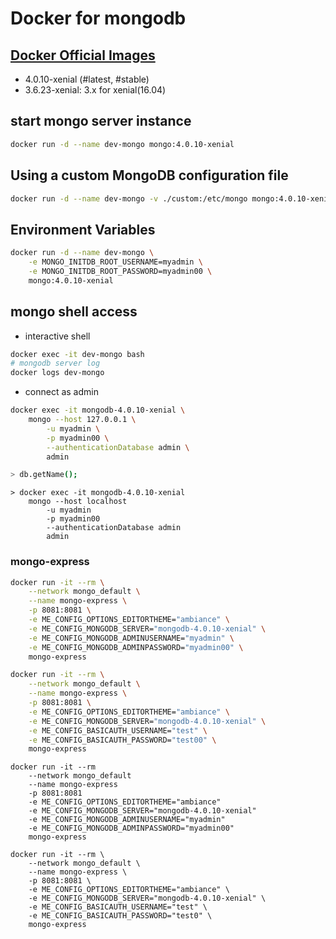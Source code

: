 # Docker for mongodb

## [Docker Official Images](https://hub.docker.com/_/mongo)

- 4.0.10-xenial (#latest, #stable)
- 3.6.23-xenial: 3.x for xenial(16.04)

## start mongo server instance

```sh
docker run -d --name dev-mongo mongo:4.0.10-xenial
```

## Using a custom MongoDB configuration file

```sh
docker run -d --name dev-mongo -v ./custom:/etc/mongo mongo:4.0.10-xenial --config /etc/mongo/mongod.conf
```

## Environment Variables

```sh
docker run -d --name dev-mongo \
    -e MONGO_INITDB_ROOT_USERNAME=myadmin \
    -e MONGO_INITDB_ROOT_PASSWORD=myadmin00 \
    mongo:4.0.10-xenial
```

## mongo shell access

- interactive shell

```sh
docker exec -it dev-mongo bash
# mongodb server log
docker logs dev-mongo
```

- connect as admin

```sh
docker exec -it mongodb-4.0.10-xenial \
    mongo --host 127.0.0.1 \
        -u myadmin \
        -p myadmin00 \
        --authenticationDatabase admin \
        admin

> db.getName();
```

```batch
> docker exec -it mongodb-4.0.10-xenial
    mongo --host localhost 
        -u myadmin 
        -p myadmin00 
        --authenticationDatabase admin 
        admin
```

### mongo-express

```sh
docker run -it --rm \
    --network mongo_default \
    --name mongo-express \
    -p 8081:8081 \
    -e ME_CONFIG_OPTIONS_EDITORTHEME="ambiance" \
    -e ME_CONFIG_MONGODB_SERVER="mongodb-4.0.10-xenial" \
    -e ME_CONFIG_MONGODB_ADMINUSERNAME="myadmin" \
    -e ME_CONFIG_MONGODB_ADMINPASSWORD="myadmin00" \
    mongo-express

docker run -it --rm \
    --network mongo_default \
    --name mongo-express \
    -p 8081:8081 \
    -e ME_CONFIG_OPTIONS_EDITORTHEME="ambiance" \
    -e ME_CONFIG_MONGODB_SERVER="mongodb-4.0.10-xenial" \
    -e ME_CONFIG_BASICAUTH_USERNAME="test" \
    -e ME_CONFIG_BASICAUTH_PASSWORD="test00" \
    mongo-express
```

```batch
docker run -it --rm 
    --network mongo_default 
    --name mongo-express 
    -p 8081:8081 
    -e ME_CONFIG_OPTIONS_EDITORTHEME="ambiance" 
    -e ME_CONFIG_MONGODB_SERVER="mongodb-4.0.10-xenial" 
    -e ME_CONFIG_MONGODB_ADMINUSERNAME="myadmin" 
    -e ME_CONFIG_MONGODB_ADMINPASSWORD="myadmin00" 
    mongo-express

docker run -it --rm \
    --network mongo_default \
    --name mongo-express \
    -p 8081:8081 \
    -e ME_CONFIG_OPTIONS_EDITORTHEME="ambiance" \
    -e ME_CONFIG_MONGODB_SERVER="mongodb-4.0.10-xenial" \
    -e ME_CONFIG_BASICAUTH_USERNAME="test" \
    -e ME_CONFIG_BASICAUTH_PASSWORD="test0" \
    mongo-express

```
